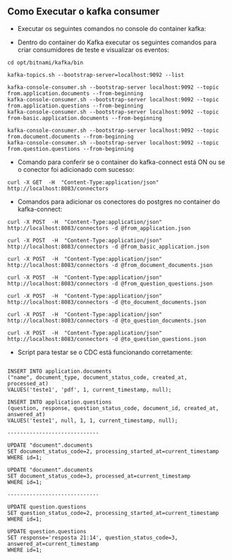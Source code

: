 ## Como Executar o kafka consumer

- Executar os seguintes comandos no console do container kafka:

* Dentro do container do Kafka executar os seguintes comandos para criar consumidores de teste e visualizar os eventos:
```
cd opt/bitnami/kafka/bin

kafka-topics.sh --bootstrap-server=localhost:9092 --list

kafka-console-consumer.sh --bootstrap-server localhost:9092 --topic from.application.documents --from-beginning
kafka-console-consumer.sh --bootstrap-server localhost:9092 --topic from.application.questions --from-beginning
kafka-console-consumer.sh --bootstrap-server localhost:9092 --topic from-basic.application.documents --from-beginning

kafka-console-consumer.sh --bootstrap-server localhost:9092 --topic from.document.documents --from-beginning
kafka-console-consumer.sh --bootstrap-server localhost:9092 --topic from.question.questions --from-beginning

```

- Comando para conferir se o container do kafka-connect está ON ou se o conector foi adicionado com sucesso:
```
curl -X GET  -H  "Content-Type:application/json" http://localhost:8083/connectors
```

- Comandos para adicionar os conectores do postgres no container do kafka-connect:
```
curl -X POST  -H  "Content-Type:application/json" http://localhost:8083/connectors -d @from_application.json

curl -X POST  -H  "Content-Type:application/json" http://localhost:8083/connectors -d @from_basic_application.json

curl -X POST  -H  "Content-Type:application/json" http://localhost:8083/connectors -d @from_document_documents.json

curl -X POST  -H  "Content-Type:application/json" http://localhost:8083/connectors -d @from_question_questions.json

curl -X POST  -H  "Content-Type:application/json" http://localhost:8083/connectors -d @to_document_documents.json

curl -X POST  -H  "Content-Type:application/json" http://localhost:8083/connectors -d @to_question_documents.json

curl -X POST  -H  "Content-Type:application/json" http://localhost:8083/connectors -d @to_question_questions.json
```

- Script para testar se o CDC está funcionando corretamente:
```

INSERT INTO application.documents
("name", document_type, document_status_code, created_at, processed_at)
VALUES('teste1', 'pdf', 1, current_timestamp, null);

INSERT INTO application.questions
(question, response, question_status_code, document_id, created_at, answered_at)
VALUES('teste1', null, 1, 1, current_timestamp, null);

-----------------------------

UPDATE "document".documents
SET document_status_code=2, processing_started_at=current_timestamp
WHERE id=1;

UPDATE "document".documents
SET document_status_code=3, processed_at=current_timestamp
WHERE id=1;

-----------------------------

UPDATE question.questions
SET question_status_code=2, processing_started_at=current_timestamp
WHERE id=1;

UPDATE question.questions
SET response='resposta 21:14', question_status_code=3, answered_at=current_timestamp
WHERE id=1;

```